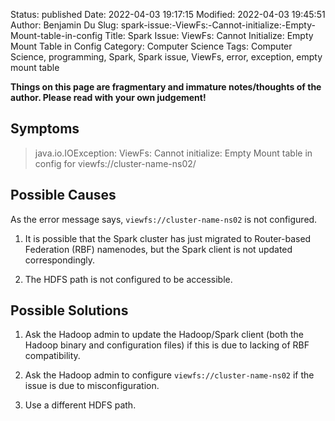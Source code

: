 Status: published
Date: 2022-04-03 19:17:15
Modified: 2022-04-03 19:45:51
Author: Benjamin Du
Slug: spark-issue:-ViewFs:-Cannot-initialize:-Empty-Mount-table-in-config
Title: Spark Issue: ViewFs: Cannot Initialize: Empty Mount Table in Config
Category: Computer Science
Tags: Computer Science, programming, Spark, Spark issue, ViewFs, error, exception, empty mount table

**Things on this page are fragmentary and immature notes/thoughts of the author. Please read with your own judgement!**

## Symptoms

> java.io.IOException: ViewFs: Cannot initialize: Empty Mount table in config for viewfs://cluster-name-ns02/

## Possible Causes

As the error message says,
`viewfs://cluster-name-ns02` is not configured.

1. It is possible that the Spark cluster has just migrated to Router-based Federation (RBF) namenodes,
    but the Spark client is not updated correspondingly.

2. The HDFS path is not configured to be accessible.

## Possible Solutions

1. Ask the Hadoop admin to update the Hadoop/Spark client 
    (both the Hadoop binary and configuration files)
    if this is due to lacking of RBF compatibility.

2. Ask the Hadoop admin to configure `viewfs://cluster-name-ns02` 
    if the issue is due to misconfiguration. 

2. Use a different HDFS path.


